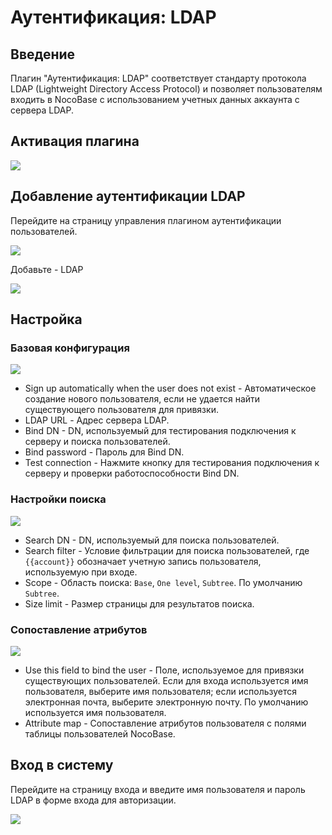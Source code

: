 # Аутентификация: LDAP

## Введение

Плагин "Аутентификация: LDAP" соответствует стандарту протокола LDAP (Lightweight Directory Access Protocol) и позволяет пользователям входить в NocoBase с использованием учетных данных аккаунта с сервера LDAP.

## Активация плагина

<img src="https://nocobase-docs.oss-cn-beijing.aliyuncs.com/202405101600789.png"/>

## Добавление аутентификации LDAP

Перейдите на страницу управления плагином аутентификации пользователей.

<img src="https://nocobase-docs.oss-cn-beijing.aliyuncs.com/202405101601510.png"/>

Добавьте - LDAP

<img src="https://nocobase-docs.oss-cn-beijing.aliyuncs.com/202405101602104.png"/>

## Настройка

### Базовая конфигурация

<img src="https://nocobase-docs.oss-cn-beijing.aliyuncs.com/202405101605728.png"/>

- Sign up automatically when the user does not exist - Автоматическое создание нового пользователя, если не удается найти существующего пользователя для привязки.
- LDAP URL - Адрес сервера LDAP.
- Bind DN - DN, используемый для тестирования подключения к серверу и поиска пользователей.
- Bind password - Пароль для Bind DN.
- Test connection - Нажмите кнопку для тестирования подключения к серверу и проверки работоспособности Bind DN.

### Настройки поиска

<img src="https://nocobase-docs.oss-cn-beijing.aliyuncs.com/202405101609984.png"/>

- Search DN - DN, используемый для поиска пользователей.
- Search filter - Условие фильтрации для поиска пользователей, где `{{account}}` обозначает учетную запись пользователя, используемую при входе.
- Scope - Область поиска: `Base`, `One level`, `Subtree`. По умолчанию `Subtree`.
- Size limit - Размер страницы для результатов поиска.

### Сопоставление атрибутов

<img src="https://nocobase-docs.oss-cn-beijing.aliyuncs.com/202405101612814.png"/>

- Use this field to bind the user - Поле, используемое для привязки существующих пользователей. Если для входа используется имя пользователя, выберите имя пользователя; если используется электронная почта, выберите электронную почту. По умолчанию используется имя пользователя.
- Attribute map - Сопоставление атрибутов пользователя с полями таблицы пользователей NocoBase.

## Вход в систему

Перейдите на страницу входа и введите имя пользователя и пароль LDAP в форме входа для авторизации.

<img src="https://nocobase-docs.oss-cn-beijing.aliyuncs.com/202405101614300.png"/>